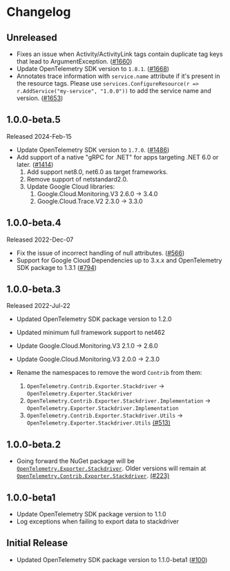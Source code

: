 # Changelog

## Unreleased

* Fixes an issue when Activity/ActivityLink tags contain duplicate tag keys
  that lead to ArgumentException.
  ([#1660](https://github.com/open-telemetry/opentelemetry-dotnet-contrib/pull/1660))
* Update OpenTelemetry SDK version to `1.8.1`.
  ([#1668](https://github.com/open-telemetry/opentelemetry-dotnet-contrib/pull/1668))
* Annotates trace information with `service.name` attribute
  if it's present in the resource tags. Please use
  `services.ConfigureResource(r => r.AddService("my-service", "1.0.0"))`
  to add the service name and version.
  ([#1653](https://github.com/open-telemetry/opentelemetry-dotnet-contrib/pull/1653))

## 1.0.0-beta.5

Released 2024-Feb-15

* Update OpenTelemetry SDK version to `1.7.0`.
  ([#1486](https://github.com/open-telemetry/opentelemetry-dotnet-contrib/pull/1486))
* Add support of a native "gRPC for .NET" for apps targeting .NET 6.0 or later.
  ([#1414](https://github.com/open-telemetry/opentelemetry-dotnet-contrib/issues/1414))
  1. Add support net8.0, net6.0 as target frameworks.
  2. Remove support of netstandard2.0.
  3. Update Google Cloud libraries:
     1. Google.Cloud.Monitoring.V3 2.6.0 -> 3.4.0
     2. Google.Cloud.Trace.V2 2.3.0 -> 3.3.0

## 1.0.0-beta.4

Released 2022-Dec-07

* Fix the issue of incorrect handling of null attributes.
  ([#566](https://github.com/open-telemetry/opentelemetry-dotnet-contrib/pull/566))
* Support for Google Cloud Dependencies up to 3.x.x
  and OpenTelemetry SDK package to 1.3.1
  ([#794](https://github.com/open-telemetry/opentelemetry-dotnet-contrib/pull/794))

## 1.0.0-beta.3

Released 2022-Jul-22

* Updated OpenTelemetry SDK package version to 1.2.0
* Updated minimum full framework support to net462
* Update Google.Cloud.Monitoring.V3 2.1.0 -> 2.6.0
* Update Google.Cloud.Monitoring.V3 2.0.0 -> 2.3.0

* Rename the namespaces to remove the word `Contrib` from them:
  1. `OpenTelemetry.Contrib.Exporter.Stackdriver` ->
     `OpenTelemetry.Exporter.Stackdriver`
  2. `OpenTelemetry.Contrib.Exporter.Stackdriver.Implementation` ->
     `OpenTelemetry.Exporter.Stackdriver.Implementation`
  3. `OpenTelemetry.Contrib.Exporter.Stackdriver.Utils` ->
  `OpenTelemetry.Exporter.Stackdriver.Utils`
  [(#513)](https://github.com/open-telemetry/opentelemetry-dotnet-contrib/pull/513)

## 1.0.0-beta.2

* Going forward the NuGet package will be
  [`OpenTelemetry.Exporter.Stackdriver`](https://www.nuget.org/packages/OpenTelemetry.Exporter.Stackdriver).
  Older versions will remain at
  [`OpenTelemetry.Contrib.Exporter.Stackdriver`](https://www.nuget.org/packages/OpenTelemetry.Contrib.Exporter.Stackdriver).
  [(#223)](https://github.com/open-telemetry/opentelemetry-dotnet-contrib/pull/223)

## 1.0.0-beta1

* Update OpenTelemetry SDK package version to 1.1.0
* Log exceptions when failing to export data to stackdriver

## Initial Release

* Updated OpenTelemetry SDK package version to 1.1.0-beta1
  ([#100](https://github.com/open-telemetry/opentelemetry-dotnet-contrib/pull/100))
